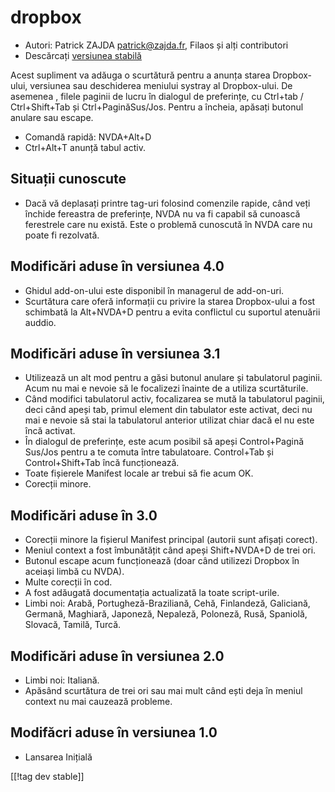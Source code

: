 # dropbox #

* Autori: Patrick ZAJDA <patrick@zajda.fr>, Filaos și alți contributori
* Descărcați [versiunea stabilă][1]

Acest supliment va adăuga o scurtătură pentru a anunța starea Dropbox-ului,
versiunea sau deschiderea meniului systray al Dropbox-ului.  De asemenea ,
filele paginii de lucru în dialogul de preferințe, cu Ctrl+tab /
Ctrl+Shift+Tab și Ctrl+PaginăSus/Jos.  Pentru a încheia, apăsați butonul
anulare sau escape.

* Comandă rapidă: NVDA+Alt+D
* Ctrl+Alt+T anunță tabul activ.

## Situații cunoscute ##

* Dacă vă deplasați printre tag-uri folosind comenzile rapide, când veți închide fereastra de preferințe, NVDA nu va fi capabil să cunoască ferestrele care nu există.
Este o problemă cunoscută în NVDA care nu poate fi rezolvată.


## Modificări aduse în versiunea 4.0 ##

* Ghidul add-on-ului este disponibil în managerul de add-on-uri.
* Scurtătura care oferă informații cu privire la starea Dropbox-ului a fost
  schimbată la Alt+NVDA+D pentru a evita conflictul cu suportul atenuării
  auddio.

## Modificări aduse în versiunea 3.1 ##

* Utilizează un alt mod pentru a găsi butonul anulare și tabulatorul
  paginii. Acum nu mai e nevoie să le focalizezi înainte de a utiliza
  scurtăturile.
* Când modifici tabulatorul activ, focalizarea se mută la tabulatorul
  paginii, deci când apeși tab, primul element din tabulator este activat,
  deci nu mai e nevoie să stai la tabulatorul anterior utilizat chiar dacă
  el nu este încă activat.
* În dialogul de preferințe, este acum posibil să apeși Control+Pagină
  Sus/Jos pentru a te comuta între tabulatoare. Control+Tab și
  Control+Shift+Tab încă funcționează. 
* Toate fișierele Manifest locale ar trebui să fie acum OK.
* Corecții minore.

## Modificări aduse în 3.0 ##

* Corecții minore la fișierul Manifest principal (autorii sunt afișați
  corect).
* Meniul context a fost îmbunătățit când apeși Shift+NVDA+D de trei ori.
* Butonul escape acum funcționează (doar când utilizezi Dropbox în aceiași
  limbă cu NVDA).
* Multe corecții în cod.
* A fost adăugată documentația actualizată la toate script-urile.
* Limbi noi: Arabă, Portugheză-Braziliană, Cehă, Finlandeză, Galiciană,
  Germană, Maghiară, Japoneză, Nepaleză, Poloneză, Rusă, Spaniolă, Slovacă,
  Tamilă, Turcă.

## Modificări aduse în versiunea 2.0 ##

* Limbi noi: Italiană.
* Apăsând scurtătura de trei ori sau mai mult când ești deja în meniul
  context nu mai cauzează probleme.

## Modifăcri aduse în versiunea 1.0 ##

* Lansarea Inițială

[[!tag dev stable]]

[1]: http://addons.nvda-project.org/files/get.php?file=dx
